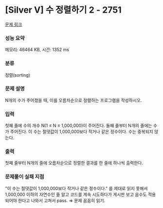 # [Silver V] 수 정렬하기 2 - 2751 

[문제 링크](https://www.acmicpc.net/problem/2751) 

### 성능 요약

메모리: 46464 KB, 시간: 1352 ms

### 분류

정렬(sorting)

### 문제 설명

<p>N개의 수가 주어졌을 때, 이를 오름차순으로 정렬하는 프로그램을 작성하시오.</p>

### 입력 

 <p>첫째 줄에 수의 개수 N(1 ≤ N ≤ 1,000,000)이 주어진다. 둘째 줄부터 N개의 줄에는 수가 주어진다. 이 수는 절댓값이 1,000,000보다 작거나 같은 정수이다. 수는 중복되지 않는다.</p>

### 출력 

 <p>첫째 줄부터 N개의 줄에 오름차순으로 정렬한 결과를 한 줄에 하나씩 출력한다.</p>

### 문제풀이 실패 지점

 "이 수는 절댓값이 1,000,000보다 작거나 같은 정수이다." 를 제대로 읽지 못해서 1,000,000 이하의 자연수인 줄 알고 코드를 계속 시도하다가 게시판 보고 음수도 적용되어야 한다고 나와서 고쳐서 pass.
 => 문제 꼼꼼히 읽기.
 

